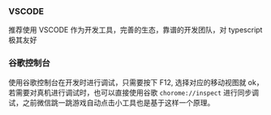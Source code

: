 ### VSCODE

推荐使用 VSCODE 作为开发工具，完善的生态，靠谱的开发团队，对 typescript 极其友好

### 谷歌控制台

使用谷歌控制台在开发时进行调试，只需要按下 F12, 选择对应的移动视图就 ok， 若需要对真机进行调试时，也可以直接使用谷歌 `chorome://inspect` 进行同步调试，之前微信跳一跳游戏自动点击小工具也是基于这样一个原理。
